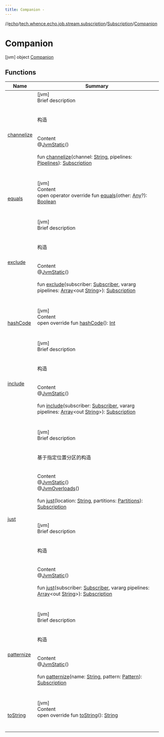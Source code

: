 ```yaml
---
title: Companion -
---
```

//[echo](../../../index.md)/[tech.whence.echo.job.stream.subscription](../../index.md)/[Subscription](../index.md)/[Companion](index.md)



# Companion  
 [jvm] object [Companion](index.md)   


## Functions  
  
|  Name|  Summary| 
|---|---|
| [channelize](channelize.md)| [jvm]  <br>Brief description  <br><br><br>构造<br><br>  <br>Content  <br>@[JvmStatic](https://kotlinlang.org/api/latest/jvm/stdlib/kotlin.jvm/-jvm-static/index.html)()  <br>  <br>fun [channelize](channelize.md)(channel: [String](https://kotlinlang.org/api/latest/jvm/stdlib/kotlin/-string/index.html), pipelines: [Pipelines](../../-pipelines/index.md)): [Subscription](../index.md)  <br><br><br>
| [equals](../../../tech.whence.echo.webclient.response.exception/-response-unrecognized-exception/index.md#kotlin/Any/equals/#kotlin.Any?/PointingToDeclaration/)| [jvm]  <br>Content  <br>open operator override fun [equals](../../../tech.whence.echo.webclient.response.exception/-response-unrecognized-exception/index.md#kotlin/Any/equals/#kotlin.Any?/PointingToDeclaration/)(other: [Any](https://kotlinlang.org/api/latest/jvm/stdlib/kotlin/-any/index.html)?): [Boolean](https://kotlinlang.org/api/latest/jvm/stdlib/kotlin/-boolean/index.html)  <br><br><br>
| [exclude](exclude.md)| [jvm]  <br>Brief description  <br><br><br>构造<br><br>  <br>Content  <br>@[JvmStatic](https://kotlinlang.org/api/latest/jvm/stdlib/kotlin.jvm/-jvm-static/index.html)()  <br>  <br>fun [exclude](exclude.md)(subscriber: [Subscriber](../../-subscriber/index.md), vararg pipelines: [Array](https://kotlinlang.org/api/latest/jvm/stdlib/kotlin/-array/index.html)<out [String](https://kotlinlang.org/api/latest/jvm/stdlib/kotlin/-string/index.html)>): [Subscription](../index.md)  <br><br><br>
| [hashCode](../../../tech.whence.echo.webclient.response.exception/-response-unrecognized-exception/index.md#kotlin/Any/hashCode/#/PointingToDeclaration/)| [jvm]  <br>Content  <br>open override fun [hashCode](../../../tech.whence.echo.webclient.response.exception/-response-unrecognized-exception/index.md#kotlin/Any/hashCode/#/PointingToDeclaration/)(): [Int](https://kotlinlang.org/api/latest/jvm/stdlib/kotlin/-int/index.html)  <br><br><br>
| [include](include.md)| [jvm]  <br>Brief description  <br><br><br>构造<br><br>  <br>Content  <br>@[JvmStatic](https://kotlinlang.org/api/latest/jvm/stdlib/kotlin.jvm/-jvm-static/index.html)()  <br>  <br>fun [include](include.md)(subscriber: [Subscriber](../../-subscriber/index.md), vararg pipelines: [Array](https://kotlinlang.org/api/latest/jvm/stdlib/kotlin/-array/index.html)<out [String](https://kotlinlang.org/api/latest/jvm/stdlib/kotlin/-string/index.html)>): [Subscription](../index.md)  <br><br><br>
| [just](just.md)| [jvm]  <br>Brief description  <br><br><br>基于指定位置分区的构造<br><br>  <br>Content  <br>@[JvmStatic](https://kotlinlang.org/api/latest/jvm/stdlib/kotlin.jvm/-jvm-static/index.html)()  <br>@[JvmOverloads](https://kotlinlang.org/api/latest/jvm/stdlib/kotlin.jvm/-jvm-overloads/index.html)()  <br>  <br>fun [just](just.md)(location: [String](https://kotlinlang.org/api/latest/jvm/stdlib/kotlin/-string/index.html), partitions: [Partitions](../../-partitions/index.md)): [Subscription](../index.md)  <br><br><br>[jvm]  <br>Brief description  <br><br><br>构造<br><br>  <br>Content  <br>@[JvmStatic](https://kotlinlang.org/api/latest/jvm/stdlib/kotlin.jvm/-jvm-static/index.html)()  <br>  <br>fun [just](just.md)(subscriber: [Subscriber](../../-subscriber/index.md), vararg pipelines: [Array](https://kotlinlang.org/api/latest/jvm/stdlib/kotlin/-array/index.html)<out [String](https://kotlinlang.org/api/latest/jvm/stdlib/kotlin/-string/index.html)>): [Subscription](../index.md)  <br><br><br>
| [patternize](patternize.md)| [jvm]  <br>Brief description  <br><br><br>构造<br><br>  <br>Content  <br>@[JvmStatic](https://kotlinlang.org/api/latest/jvm/stdlib/kotlin.jvm/-jvm-static/index.html)()  <br>  <br>fun [patternize](patternize.md)(name: [String](https://kotlinlang.org/api/latest/jvm/stdlib/kotlin/-string/index.html), pattern: [Pattern](https://docs.oracle.com/javase/8/docs/api/java/util/regex/Pattern.html)): [Subscription](../index.md)  <br><br><br>
| [toString](../../../tech.whence.echo.webclient.response.exception/-response-unrecognized-exception/index.md#kotlin/Any/toString/#/PointingToDeclaration/)| [jvm]  <br>Content  <br>open override fun [toString](../../../tech.whence.echo.webclient.response.exception/-response-unrecognized-exception/index.md#kotlin/Any/toString/#/PointingToDeclaration/)(): [String](https://kotlinlang.org/api/latest/jvm/stdlib/kotlin/-string/index.html)  <br><br><br>

